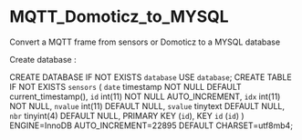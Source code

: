 # MQTT_Domoticz_to_MYSQL
Convert a MQTT frame from sensors or Domoticz to a MYSQL database

Create database :

CREATE DATABASE IF NOT EXISTS `database`
USE `database`;
CREATE TABLE IF NOT EXISTS `sensors` (
  `date` timestamp NOT NULL DEFAULT current_timestamp(),
  `id` int(11) NOT NULL AUTO_INCREMENT,
  `idx` int(11) NOT NULL,
  `nvalue` int(11) DEFAULT NULL,
  `svalue` tinytext DEFAULT NULL,
  `nbr` tinyint(4) DEFAULT NULL,
  PRIMARY KEY (`id`),
  KEY `id` (`id`)
) ENGINE=InnoDB AUTO_INCREMENT=22895 DEFAULT CHARSET=utf8mb4;
